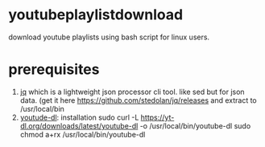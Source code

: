 # youtubeplaylistdownload
download youtube playlists using bash script for linux users.

# prerequisites
  1. [jq](https://stedolan.github.io/jq/) which is a lightweight json processor cli tool. like sed but for json data. (get it here https://github.com/stedolan/jq/releases and extract to /usr/local/bin
  2. [youtude-dl](https://rg3.github.io/youtube-dl/download.html): 
      installation
          sudo curl -L https://yt-dl.org/downloads/latest/youtube-dl -o /usr/local/bin/youtube-dl
          sudo chmod a+rx /usr/local/bin/youtube-dl
  
